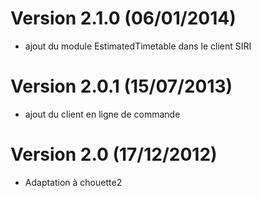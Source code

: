 # Version 2.1.0 (06/01/2014)
* ajout du module EstimatedTimetable dans le client SIRI

# Version 2.0.1 (15/07/2013)
* ajout du client en ligne de commande

# Version 2.0 (17/12/2012)
* Adaptation à chouette2

